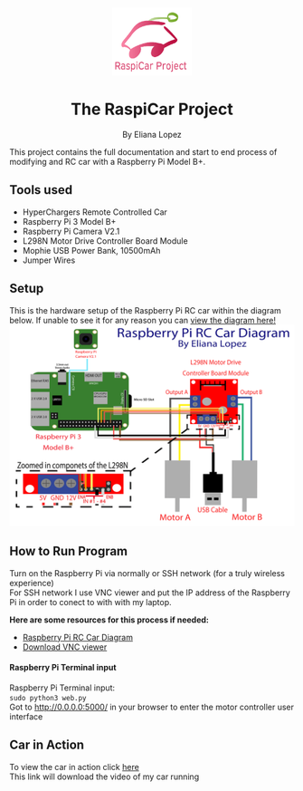 <br />
 <p align="center">
     <img src="https://github.com/elianalopez/RaspiCar-Project/blob/main/Images/carproject.png?raw=true" width="140" height="120">
    <h1 align="center">The RaspiCar Project</h1>
    <p align="center" class="h6">By Eliana Lopez</p>
    <p align="center"></p>
 </p>
 
This project contains the full documentation and start to end process of modifying and RC car with a Raspberry Pi Model B+.

## Tools used
<ul>
<li>HyperChargers Remote Controlled Car</li>
<li>Raspberry Pi 3 Model B+</li>
<li>Raspberry Pi Camera V2.1</li>
<li>L298N Motor Drive Controller Board Module</li>
<li>Mophie USB Power Bank, 10500mAh</li>
<li>Jumper Wires</li> 
</ul>

## Setup
This is the hardware setup of the Raspberry Pi RC car within the diagram below. If unable to see it for any reason you can <a href="https://github.com/elianalopez/RaspiCar-Project/blob/main/Images/diagram.png?raw=true?raw=true"> view the diagram here! </a>
![Diagram](Images/diagram.png)

<!--
<a href="https://github.com/elianalopez/Raspberry-Pi-RC-Car-Project/blob/master/diagram.png?raw=true">Raspberry Pi RC Car Diagram </a>
-->

## How to Run Program
Turn on the Raspberry Pi via normally or SSH network (for a truly wireless experience)
<br>
For SSH network I use VNC viewer and put the IP address of the Raspberry Pi in order to conect to with with my laptop.

**Here are some resources for this process if needed:**
* <a href="https://github.com/elianalopez/Raspberry-Pi-RC-Car-Project/blob/master/diagram.png?raw=true">Raspberry Pi RC Car Diagram </a>
* <a href="https://www.realvnc.com/en/connect/download/viewer/">Download VNC viewer </a>

  
#### Raspberry Pi Terminal input
Raspberry Pi Terminal input:
<br>
 `sudo python3 web.py`
 <br>
 Got to http://0.0.0.0:5000/ in your browser to enter the motor controller user interface

  
## Car in Action
To view the car in action click <a href="https://github.com/elianalopez/Raspberry-Pi-RC-Car-Project/blob/master/car.mov?raw=true">here</a>
<br>
This link will download the video of my car running

